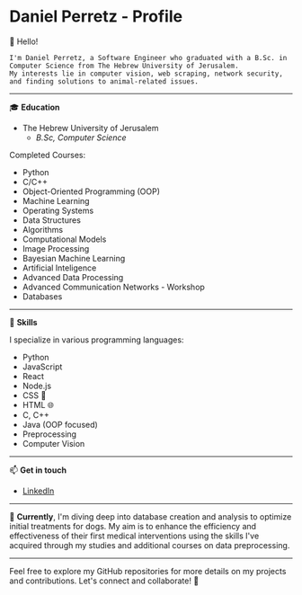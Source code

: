 # Daniel Perretz - Profile
👋 Hello!

    I'm Daniel Perretz, a Software Engineer who graduated with a B.Sc. in Computer Science from The Hebrew University of Jerusalem.
    My interests lie in computer vision, web scraping, network security, and finding solutions to animal-related issues.
---

🎓 **Education**
- The Hebrew University of Jerusalem
  - *B.Sc, Computer Science*

Completed Courses:
- Python
- C/C++
- Object-Oriented Programming (OOP)
- Machine Learning
- Operating Systems
- Data Structures
- Algorithms
- Computational Models
- Image Processing
- Bayesian Machine Learning
- Artificial Inteligence
- Advanced Data Processing
- Advanced Communication Networks - Workshop
- Databases


---

💼 **Skills**

I specialize in various programming languages:
- Python 
- JavaScript
- React
- Node.js
- CSS 🎨
- HTML 🌐
- C, C++ 
- Java (OOP focused) 
- Preprocessing
- Computer Vision
  

---

 📫 **Get in touch**
- [LinkedIn](https://www.linkedin.com/in/daniel-perretz-068280203/)

---

🚀 **Currently**, I'm diving deep into database creation and analysis to optimize initial treatments for dogs. My aim is to enhance the efficiency and effectiveness of their first medical interventions using the skills I've acquired through my studies and additional courses on data preprocessing.


---

Feel free to explore my GitHub repositories for more details on my projects and contributions. Let's connect and collaborate! 🚀

